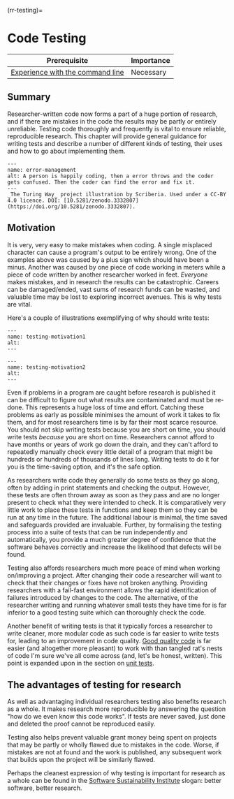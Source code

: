 (rr-testing)=
# Code Testing

| Prerequisite | Importance |
| -------------|------------|
| [Experience with the command line](https://programminghistorian.org/en/lessons/intro-to-bash) | Necessary |

## Summary

Researcher-written code now forms a part of a huge portion of research, and if there are mistakes in the code the results may be partly or entirely unreliable.
Testing code thoroughly and frequently is vital to ensure reliable, reproducible research.
This chapter will provide general guidance for writing tests and describe a number of different kinds of testing, their uses and how to go about implementing them.

```{figure}  ../figures/error-management.jpg
---
name: error-management
alt: A person is happily coding, then a error throws and the coder gets confused. Then the coder can find the error and fix it.
---
_The Turing Way_ project illustration by Scriberia. Used under a CC-BY 4.0 licence. DOI: [10.5281/zenodo.3332807](https://doi.org/10.5281/zenodo.3332807).
```

## Motivation

It is very, very easy to make mistakes when coding.
A single misplaced character can cause a program's output to be entirely wrong.
One of the examples above was caused by a plus sign which should have been a minus.
Another was caused by one piece of code working in meters while a piece of code written by another researcher worked in feet.
*Everyone* makes mistakes, and in research the results can be catastrophic.
Careers can be damaged/ended, vast sums of research funds can be wasted, and valuable time may be lost to exploring incorrect avenues. This is why tests are vital.

Here's a couple of illustrations exemplifying of why should write tests:

```{figure}  ../figures/testing-motivation1.png
---
name: testing-motivation1
alt:
---
```

```{figure}  ../figures/testing-motivation2.png
---
name: testing-motivation2
alt:
---
```

Even if problems in a program are caught before research is published it can be difficult to figure out what results are contaminated and must be re-done.
This represents a huge loss of time and effort.
Catching these problems as early as possible minimises the amount of work it takes to fix them, and for most researchers time is by far their most scarce resource.
You should not skip writing tests because you are short on time, you should write tests *because* you are short on time.
Researchers cannot afford to have months or years of work go down the drain, and they can't afford to repeatedly manually check every little detail of a program that might be hundreds or hundreds of thousands of lines long.
Writing tests to do it for you is the time-saving option, and it's the safe option.

As researchers write code they generally do some tests as they go along, often by adding in print statements and checking the output.
However, these tests are often thrown away as soon as they pass and are no longer present to check what they were intended to check.
It is comparatively very little work to place these tests in functions and keep them so they can be run at any time in the future.
The additional labour is minimal, the time saved and safeguards provided are invaluable.
Further, by formalising the testing process into a suite of tests that can be run independently and automatically, you provide a much greater degree of confidence that the software behaves correctly and increase the likelihood that defects will be found.

Testing also affords researchers much more peace of mind when working on/improving a project.
After changing their code a researcher will want to check that their changes or fixes have not broken anything.
Providing researchers with a fail-fast environment allows the rapid identification of failures introduced by changes to the code.
The alternative, of the researcher writing and running whatever small tests they have time for is far inferior to a good testing suite which can thoroughly check the code.

Another benefit of writing tests is that it typically forces a researcher to write cleaner, more modular code as such code is far easier to write tests for, leading to an improvement in code quality.
[Good quality code](./code_quality/code_quality) is far easier (and altogether more pleasant) to work with than tangled rat's nests of code I'm sure we've all come across (and, let's be honest, written). This point is expanded upon in the section on [unit tests](#Unit_tests).

## The advantages of testing for research

As well as advantaging individual researchers testing also benefits research as a whole.
It makes research more reproducible by answering the question "how do we even know this code works".
If tests are never saved, just done and deleted the proof cannot be reproduced easily.

Testing also helps prevent valuable grant money being spent on projects that may be partly or wholly flawed due to mistakes in the code.
Worse, if mistakes are not at found and the work is published, any subsequent work that builds upon the project will be similarly flawed.

Perhaps the cleanest expression of why testing is important for research as a whole can be found in the [Software Sustainability Institute](https://www.software.ac.uk/) slogan: better software, better research.
